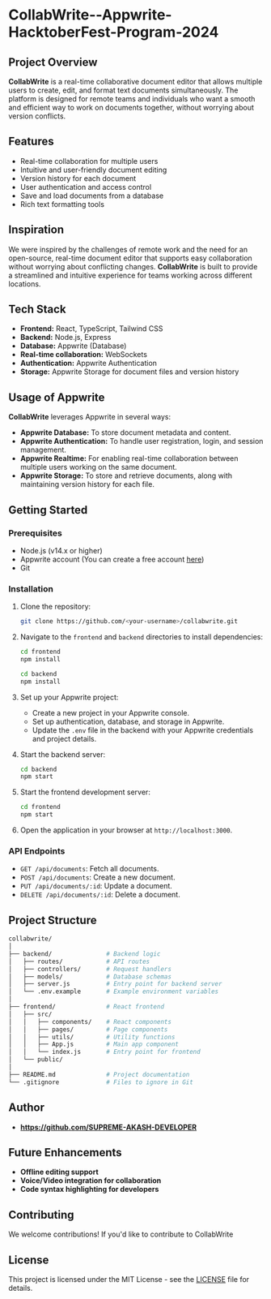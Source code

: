 # CollabWrite--Appwrite-HacktoberFest-Program-2024

## Project Overview

**CollabWrite** is a real-time collaborative document editor that allows multiple users to create, edit, and format text documents simultaneously. The platform is designed for remote teams and individuals who want a smooth and efficient way to work on documents together, without worrying about version conflicts.

## Features

- Real-time collaboration for multiple users
- Intuitive and user-friendly document editing
- Version history for each document
- User authentication and access control
- Save and load documents from a database
- Rich text formatting tools

## Inspiration

We were inspired by the challenges of remote work and the need for an open-source, real-time document editor that supports easy collaboration without worrying about conflicting changes. **CollabWrite** is built to provide a streamlined and intuitive experience for teams working across different locations.

## Tech Stack

- **Frontend:** React, TypeScript, Tailwind CSS
- **Backend:** Node.js, Express
- **Database:** Appwrite (Database)
- **Real-time collaboration:** WebSockets
- **Authentication:** Appwrite Authentication
- **Storage:** Appwrite Storage for document files and version history

## Usage of Appwrite

**CollabWrite** leverages Appwrite in several ways:

- **Appwrite Database:** To store document metadata and content.
- **Appwrite Authentication:** To handle user registration, login, and session management.
- **Appwrite Realtime:** For enabling real-time collaboration between multiple users working on the same document.
- **Appwrite Storage:** To store and retrieve documents, along with maintaining version history for each file.

## Getting Started

### Prerequisites

- Node.js (v14.x or higher)
- Appwrite account (You can create a free account [here](https://appwrite.io))
- Git

### Installation

1. Clone the repository:

   ```bash
   git clone https://github.com/<your-username>/collabwrite.git
   ```

2. Navigate to the `frontend` and `backend` directories to install dependencies:

   ```bash
   cd frontend
   npm install
   ```

   ```bash
   cd backend
   npm install
   ```

3. Set up your Appwrite project:

   - Create a new project in your Appwrite console.
   - Set up authentication, database, and storage in Appwrite.
   - Update the `.env` file in the backend with your Appwrite credentials and project details.

4. Start the backend server:

   ```bash
   cd backend
   npm start
   ```

5. Start the frontend development server:

   ```bash
   cd frontend
   npm start
   ```

6. Open the application in your browser at `http://localhost:3000`.

### API Endpoints

- `GET /api/documents`: Fetch all documents.
- `POST /api/documents`: Create a new document.
- `PUT /api/documents/:id`: Update a document.
- `DELETE /api/documents/:id`: Delete a document.

## Project Structure

```bash
collabwrite/
│
├── backend/               # Backend logic
│   ├── routes/            # API routes
│   ├── controllers/       # Request handlers
│   ├── models/            # Database schemas
│   ├── server.js          # Entry point for backend server
│   └── .env.example       # Example environment variables
│
├── frontend/              # React frontend
│   ├── src/
│   │   ├── components/    # React components
│   │   ├── pages/         # Page components
│   │   ├── utils/         # Utility functions
│   │   ├── App.js         # Main app component
│   │   └── index.js       # Entry point for frontend
│   └── public/
│
├── README.md              # Project documentation
└── .gitignore             # Files to ignore in Git
```

## Author

- **https://github.com/SUPREME-AKASH-DEVELOPER**
  
## Future Enhancements

- **Offline editing support**
- **Voice/Video integration for collaboration**
- **Code syntax highlighting for developers**

## Contributing

We welcome contributions! If you'd like to contribute to CollabWrite

## License

This project is licensed under the MIT License - see the [LICENSE](LICENSE) file for details.

